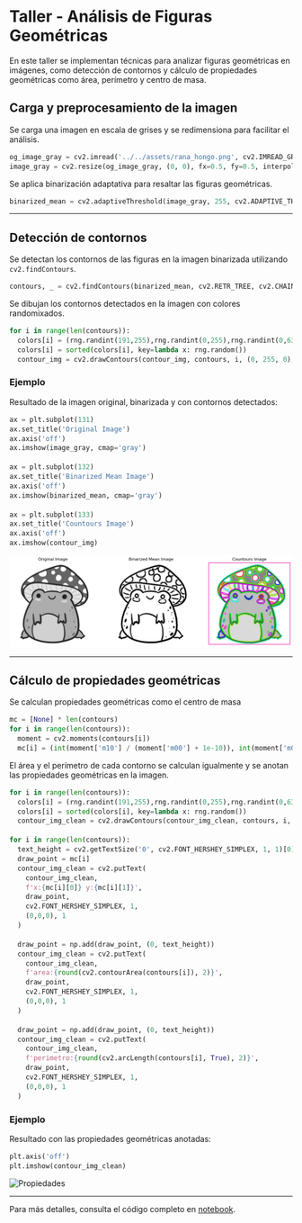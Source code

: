 # Taller - Análisis de Figuras Geométricas

En este taller se implementan técnicas para analizar figuras geométricas en imágenes, como detección de contornos y cálculo de propiedades geométricas como área, perímetro y centro de masa.

## Carga y preprocesamiento de la imagen

Se carga una imagen en escala de grises y se redimensiona para facilitar el análisis.

```python
og_image_gray = cv2.imread('../../assets/rana_hongo.png', cv2.IMREAD_GRAYSCALE)
image_gray = cv2.resize(og_image_gray, (0, 0), fx=0.5, fy=0.5, interpolation=cv2.INTER_AREA)
```

Se aplica binarización adaptativa para resaltar las figuras geométricas.

```python
binarized_mean = cv2.adaptiveThreshold(image_gray, 255, cv2.ADAPTIVE_THRESH_MEAN_C, cv2.THRESH_BINARY, 13, 2)
```

---

## Detección de contornos

Se detectan los contornos de las figuras en la imagen binarizada utilizando `cv2.findContours`.

```python
contours, _ = cv2.findContours(binarized_mean, cv2.RETR_TREE, cv2.CHAIN_APPROX_SIMPLE)
```

Se dibujan los contornos detectados en la imagen con colores randomixados.

```python
for i in range(len(contours)):
  colors[i] = (rng.randint(191,255),rng.randint(0,255),rng.randint(0,63))
  colors[i] = sorted(colors[i], key=lambda x: rng.random())
  contour_img = cv2.drawContours(contour_img, contours, i, (0, 255, 0), 2)
```

### Ejemplo

Resultado de la imagen original, binarizada y con contornos detectados:

```python
ax = plt.subplot(131)
ax.set_title('Original Image')
ax.axis('off')
ax.imshow(image_gray, cmap='gray')

ax = plt.subplot(132)
ax.set_title('Binarized Mean Image')
ax.axis('off')
ax.imshow(binarized_mean, cmap='gray')

ax = plt.subplot(133)
ax.set_title('Countours Image')
ax.axis('off')
ax.imshow(contour_img)
```

![Contornos](python/contours_comparison.png)

---

## Cálculo de propiedades geométricas

Se calculan propiedades geométricas como el centro de masa

```python
mc = [None] * len(contours)
for i in range(len(contours)):
  moment = cv2.moments(contours[i])
  mc[i] = (int(moment['m10'] / (moment['m00'] + 1e-10)), int(moment['m01'] / (moment['m00'] + 1e-10)))
```
El área y el perímetro de cada contorno se calculan igualmente y se anotan las propiedades geométricas en la imagen.

```python
for i in range(len(contours)):
  colors[i] = (rng.randint(191,255),rng.randint(0,255),rng.randint(0,63))
  colors[i] = sorted(colors[i], key=lambda x: rng.random())
  contour_img_clean = cv2.drawContours(contour_img_clean, contours, i, (0, 255, 0), 2)

for i in range(len(contours)):
  text_height = cv2.getTextSize('0', cv2.FONT_HERSHEY_SIMPLEX, 1, 1)[0][1] + 1
  draw_point = mc[i]
  contour_img_clean = cv2.putText(
    contour_img_clean,
    f'x:{mc[i][0]} y:{mc[i][1]}',
    draw_point,
    cv2.FONT_HERSHEY_SIMPLEX, 1,
    (0,0,0), 1
  )

  draw_point = np.add(draw_point, (0, text_height))
  contour_img_clean = cv2.putText(
    contour_img_clean,
    f'area:{round(cv2.contourArea(contours[i]), 2)}',
    draw_point,
    cv2.FONT_HERSHEY_SIMPLEX, 1,
    (0,0,0), 1
  )

  draw_point = np.add(draw_point, (0, text_height))
  contour_img_clean = cv2.putText(
    contour_img_clean,
    f'perimetro:{round(cv2.arcLength(contours[i], True), 2)}',
    draw_point,
    cv2.FONT_HERSHEY_SIMPLEX, 1,
    (0,0,0), 1
  )
```

### Ejemplo

Resultado con las propiedades geométricas anotadas:
```python
plt.axis('off')
plt.imshow(contour_img_clean)
```

![Propiedades](python/contour_img_clean.png)

---

Para más detalles, consulta el código completo en [notebook](python/analisis_figuras_geometricas.ipynb).